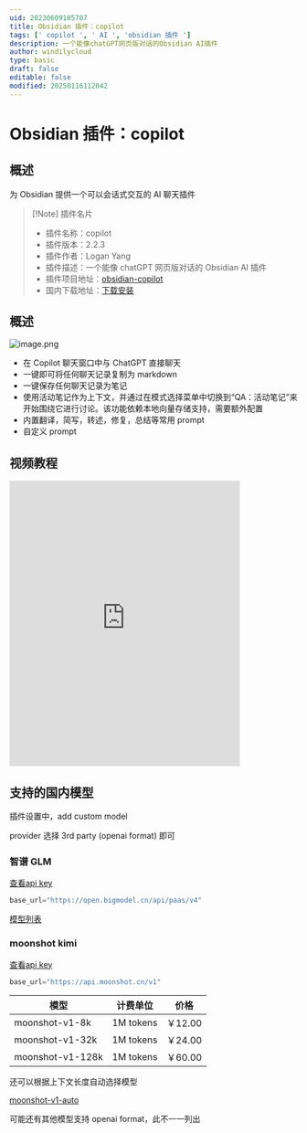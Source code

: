 ```yaml
---
uid: 20230609105707
title: Obsidian 插件：copilot
tags: [' copilot ', ' AI ', 'obsidian 插件 ']
description: 一个能像chatGPT网页版对话的Obsidian AI插件
author: windilycloud
type: basic
draft: false
editable: false
modified: 20250116112042
---
```


# Obsidian 插件：copilot

## 概述

为 Obsidian 提供一个可以会话式交互的 AI 聊天插件

> [!Note] 插件名片
> - 插件名称：copilot
> - 插件版本：2.2.3
> - 插件作者：Logan Yang
> - 插件描述：一个能像 chatGPT 网页版对话的 Obsidian AI 插件
> - 插件项目地址：[obsidian-copilot](https://github.com/logancyang/obsidian-copilot)
> - 国内下载地址：[下载安装](https://pkmer.cn/products/plugin/pluginMarket/?copilot)

## 概述

![image.png](https://cdn.pkmer.cn/images/20230609110121.png!pkmer)

- 在 Copilot 聊天窗口中与 ChatGPT 直接聊天
- 一键即可将任何聊天记录复制为 markdown
- 一键保存任何聊天记录为笔记
- 使用活动笔记作为上下文，并通过在模式选择菜单中切换到“QA：活动笔记”来开始围绕它进行讨论。该功能依赖本地向量存储支持，需要额外配置
- 内置翻译，简写，转述，修复，总结等常用 prompt
- 自定义 prompt

## 视频教程

<iframe src="https://player.bilibili.com/player.html?isOutside=true&aid=1405260572&bvid=BV13r421A7ek&cid=1570540513&p=1&autoplay=false" scrolling="no" border="0" frameborder="no" framespacing="0" allowfullscreen="true" width="80%" height="500"> </iframe>

## 支持的国内模型

插件设置中，add custom model

provider 选择 3rd party (openai format) 即可

### 智谱 GLM

[查看api key](https://open.bigmodel.cn/usercenter/apikeys)

```python
base_url="https://open.bigmodel.cn/api/paas/v4"
```

[模型列表](https://open.bigmodel.cn/pricing)

### moonshot kimi

[查看api key](https://platform.moonshot.cn/console/api-keys)

```python
base_url="https://api.moonshot.cn/v1"
```

|模型|计费单位|价格|
|---|---|---|
|moonshot-v1-8k|1M tokens|￥12.00|
|moonshot-v1-32k|1M tokens|￥24.00|
|moonshot-v1-128k|1M tokens|￥60.00|

还可以根据上下文长度自动选择模型

[moonshot-v1-auto](https://platform.moonshot.cn/docs/guide/choose-an-appropriate-kimi-model#moonshot-v1-auto-%E6%A8%A1%E5%9E%8B)

可能还有其他模型支持 openai format，此不一一列出